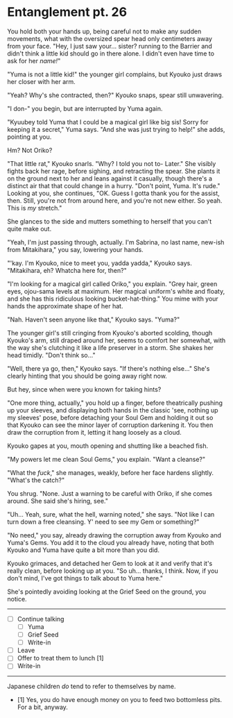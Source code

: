 # Entanglement pt. 26

You hold both your hands up, being careful not to make any sudden movements, what with the oversized spear head only centimeters away from your face. "Hey, I just saw your... sister? running to the Barrier and didn't think a little kid should go in there alone. I didn't even have time to ask for her *name!*"

"Yuma is not a little kid!" the younger girl complains, but Kyouko just draws her closer with her arm.

"Yeah? Why's she contracted, then?" Kyouko snaps, spear still unwavering.

"I don-" you begin, but are interrupted by Yuma again.

"Kyuubey told Yuma that I could be a magical girl like big sis! Sorry for keeping it a secret," Yuma says. "And she was just trying to help!" she adds, pointing at you.

Hm? Not Oriko?

"That little rat," Kyouko snarls. "Why? I told you not to- Later." She visibly fights back her rage, before sighing, and retracting the spear. She plants it on the ground next to her and leans against it casually, though there's a distinct air that that could change in a hurry. "Don't point, Yuma. It's rude." Looking at you, she continues, "OK. Guess I gotta thank you for the assist, then. Still, you're not from around here, and you're not new either. So yeah. This is *my* stretch."

She glances to the side and mutters something to herself that you can't quite make out.

"Yeah, I'm just passing through, actually. I'm Sabrina, no last name, new-ish from Mitakihara," you say, lowering your hands.

"'kay. I'm Kyouko, nice to meet you, yadda yadda," Kyouko says. "Mitakihara, eh? Whatcha here for, then?"

"I'm looking for a magical girl called Oriko," you explain. "Grey hair, green eyes, ojou-sama levels at maximum. Her magical uniform's white and floaty, and she has this ridiculous looking bucket-hat-thing." You mime with your hands the approximate shape of her hat.

"Nah. Haven't seen anyone like that," Kyouko says. "Yuma?"

The younger girl's still cringing from Kyouko's aborted scolding, though Kyouko's arm, still draped around her, seems to comfort her somewhat, with the way she's clutching it like a life preserver in a storm. She shakes her head timidly. "Don't think so..."

"Well, there ya go, then," Kyouko says. "If there's nothing else..." She's clearly hinting that you should be going away right now.

But hey, since when were you known for taking hints?

"One more thing, actually," you hold up a finger, before theatrically pushing up your sleeves, and displaying both hands in the classic 'see, nothing up my sleeves' pose, before detaching your Soul Gem and holding it out so that Kyouko can see the minor layer of corruption darkening it. You then draw the corruption from it, letting it hang loosely as a cloud.

Kyouko gapes at you, mouth opening and shutting like a beached fish.

"My powers let me clean Soul Gems," you explain. "Want a cleanse?"

"What the *fuck*," she manages, weakly, before her face hardens slightly. "What's the catch?"

You shrug. "None. Just a warning to be careful with Oriko, if she comes around. She said she's hiring, see."

"Uh... Yeah, sure, what the hell, warning noted," she says. "Not like I can turn down a free cleansing. Y' need to see my Gem or something?"

"No need," you say, already drawing the corruption away from Kyouko and Yuma's Gems. You add it to the cloud you already have, noting that both Kyouko and Yuma have quite a bit more than you did.

Kyouko grimaces, and detached her Gem to look at it and verify that it's really clean, before looking up at you. "So uh... thanks, I think. Now, if you don't mind, I've got things to talk about to Yuma here."

She's pointedly avoiding looking at the Grief Seed on the ground, you notice.

---

- [ ] Continue talking
  - [ ] Yuma
  - [ ] Grief Seed
  - [ ] Write-in
- [ ] Leave
- [ ] Offer to treat them to lunch \[1]​
- [ ] Write-in

---

Japanese children *do* tend to refer to themselves by name.

- [1]​ Yes, you do have enough money on you to feed two bottomless pits. For a bit, anyway.
